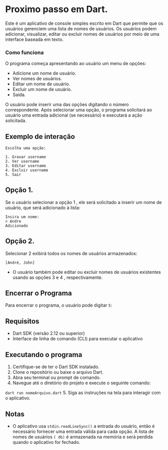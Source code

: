 # Proximo passo em Dart.

Este é um aplicativo de console simples escrito em Dart que permite que os usuários gerenciem uma lista de nomes de usuários. 
Os usuários podem adicionar, visualizar, editar ou excluir nomes de usuários por meio de uma interface baseada em texto.

### Como funciona
O programa começa apresentando ao usuário um menu de opções:

* Adicione um nome de usuário. <br> 
* Ver nomes de usuários. <br>
*  Editar um nome de usuário. <br>
*  Excluir um nome de usuário. <br>
*  Saída. <br>

O usuário pode inserir uma das opções digitando o número correspondente. Após selecionar uma opção, o programa solicitará ao usuário uma entrada adicional (se necessário) e executará a ação solicitada.

## Exemplo de interação
```
Escolha uma opção:

1. Gravar username
2. Ver username
3. Editar username
4. Excluir username
5. Sair
```
## Opção 1.
Se o usuário selecionar a opção 1 , ele será solicitado a inserir um nome de usuário, que será adicionado à lista:
```
Insira um nome:
> Andre
Adicionado
```

## Opção 2.
Selecionar 2 exibirá todos os nomes de usuários armazenados:
```
[André, John]
```
* O usuário também pode editar ou excluir nomes de usuários existentes usando as opções 3 e 4 , respectivamente.

## Encerrar o Programa
Para encerrar o programa, o usuário pode digitar ```5```:

## Requisitos
* Dart SDK (versão 2.12 ou superior)
* Interface de linha de comando (CLI) para executar o aplicativo

## Executando o programa
1. Certifique-se de ter o Dart SDK instalado.
2. Clone o repositório ou baixe o arquivo Dart.
3. Abra seu terminal ou prompt de comando.
4. Navegue até o diretório do projeto e execute o seguinte comando:

```dart run nomeArquivo.dart```
5. Siga as instruções na tela para interagir com o aplicativo.

## Notas
* O aplicativo usa ```stdin.readLineSync()``` a entrada do usuário, então é necessário fornecer uma entrada válida para cada opção.
A lista de nomes de usuários ```( db)``` é armazenada na memória e será perdida quando o aplicativo for fechado.
